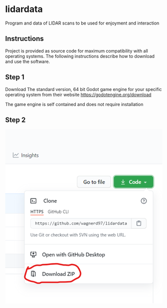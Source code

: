 # lidardata
Program and data of LIDAR scans to be used for enjoyment and interaction

Instructions
--------------------------------------------------------------------

Project is provided as source code for maximum compatibility
with all operating systems. The following instructions describe how to download
and use the software.

## Step 1

Download The standard version, 64 bit Godot game engine for your specific 
operating system from their website https://godotengine.org/download

The game engine is self contained and does not require installation

## Step 2

![plot](./metadata/downloadZIP.png)

